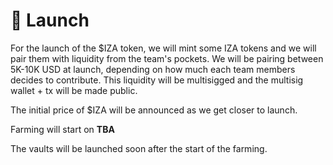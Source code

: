 # 🚀 Launch

For the launch of the $IZA token, we will mint some IZA tokens and we will pair them with liquidity from the team's pockets. We will be pairing between 5K-10K USD at launch, depending on how much each team members decides to contribute. This liquidity will be multisigged and the multisig wallet + tx will be made public.

The initial price of $IZA will be announced as we get closer to launch.

Farming will start on **TBA**

The vaults will be launched soon after the start of the farming.

